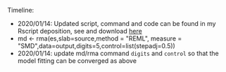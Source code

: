 

Timeline: 

*  2020/01/14: Updated script, command and code can be found in my Rscript deposition, see and download [here](https://github.com/Shicheng-Guo/GscRbasement/blob/master/TcGaOverallDGEmeta.R)
*  md <- rma(es,slab=source,method = "REML", measure = "SMD",data=output,digits=5,control=list(stepadj=0.5))
*  2020/01/14: update md/rma command `digits` and `control` so that the model fitting can be converged as above
